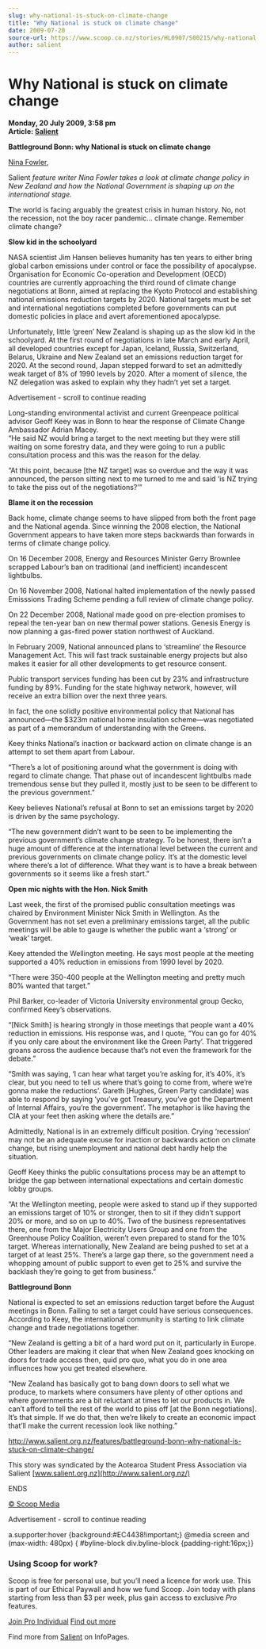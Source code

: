 ```yaml
---
slug: why-national-is-stuck-on-climate-change
title: "Why National is stuck on climate change"
date: 2009-07-20
source-url: https://www.scoop.co.nz/stories/HL0907/S00215/why-national-is-stuck-on-climate-change.htm
author: salient
---
```

Why National is stuck on climate change
=======================================

**Monday, 20 July 2009, 3:58 pm**  
**Article: [Salient](https://info.scoop.co.nz/Salient)**

**Battleground Bonn: why National is stuck on climate change**

[Nina Fowler](http://www.salient.org.nz/author/ninaf/),

Salient _feature writer Nina Fowler takes a look at climate change policy in New Zealand and how the National Government is shaping up on the international stage._

**T**he world is facing arguably the greatest crisis in human history. No, not the recession, not the boy racer pandemic… climate change. Remember climate change?

**Slow kid in the schoolyard**

NASA scientist Jim Hansen believes humanity has ten years to either bring global carbon emissions under control or face the possibility of apocalypse. Organisation for Economic Co-operation and Development (OECD) countries are currently approaching the third round of climate change negotiations at Bonn, aimed at replacing the Kyoto Protocol and establishing national emissions reduction targets by 2020. National targets must be set and international negotiations completed before governments can put domestic policies in place and avert aforementioned apocalypse.

Unfortunately, little ‘green’ New Zealand is shaping up as the slow kid in the schoolyard. At the first round of negotiations in late March and early April, all developed countries except for Japan, Iceland, Russia, Switzerland, Belarus, Ukraine and New Zealand set an emissions reduction target for 2020. At the second round, Japan stepped forward to set an admittedly weak target of 8% of 1990 levels by 2020. After a moment of silence, the NZ delegation was asked to explain why they hadn’t yet set a target.

Advertisement - scroll to continue reading





Long-standing environmental activist and current Greenpeace political advisor Geoff Keey was in Bonn to hear the response of Climate Change Ambassador Adrian Macey.  
“He said NZ would bring a target to the next meeting but they were still waiting on some forestry data, and they were going to run a public consultation process and this was the reason for the delay.

“At this point, because \[the NZ target\] was so overdue and the way it was announced, the person sitting next to me turned to me and said ‘is NZ trying to take the piss out of the negotiations?’”

**Blame it on the recession**

Back home, climate change seems to have slipped from both the front page and the National agenda. Since winning the 2008 election, the National Government appears to have taken more steps backwards than forwards in terms of climate change policy.

On 16 December 2008, Energy and Resources Minister Gerry Brownlee scrapped Labour’s ban on traditional (and inefficient) incandescent lightbulbs.

On 16 November 2008, National halted implementation of the newly passed Emisssions Trading Scheme pending a full review of climate change policy.

On 22 December 2008, National made good on pre-election promises to repeal the ten-year ban on new thermal power stations. Genesis Energy is now planning a gas-fired power station northwest of Auckland.

In February 2009, National announced plans to ‘streamline’ the Resource Management Act. This will fast track sustainable energy projects but also makes it easier for all other developments to get resource consent.

Public transport services funding has been cut by 23% and infrastructure funding by 89%. Funding for the state highway network, however, will receive an extra billion over the next three years.

In fact, the one solidly positive environmental policy that National has announced—the $323m national home insulation scheme—was negotiated as part of a memorandum of understanding with the Greens.

Keey thinks National’s inaction or backward action on climate change is an attempt to set them apart from Labour.

“There’s a lot of positioning around what the government is doing with regard to climate change. That phase out of incandescent lightbulbs made tremendous sense but they pulled it, mostly just to be seen to be different to the previous government.”

Keey believes National’s refusal at Bonn to set an emissions target by 2020 is driven by the same psychology.

“The new government didn’t want to be seen to be implementing the previous government’s climate change strategy. To be honest, there isn’t a huge amount of difference at the international level between the current and previous governments on climate change policy. It’s at the domestic level where there’s a lot of difference. What they want is to have a break between governments so it seems like a fresh start.”

**Open mic nights with the Hon. Nick Smith**

Last week, the first of the promised public consultation meetings was chaired by Environment Minister Nick Smith in Wellington. As the Government has not set even a preliminary emissions target, all the public meetings will be able to gauge is whether the public want a ‘strong’ or ‘weak’ target.

Keey attended the Wellington meeting. He says most people at the meeting supported a 40% reduction in emissions from 1990 level by 2020.

“There were 350-400 people at the Wellington meeting and pretty much 80% wanted that target.”

Phil Barker, co-leader of Victoria University environmental group Gecko, confirmed Keey’s observations.

“\[Nick Smith\] is hearing strongly in those meetings that people want a 40% reduction in emissions. His response was, and I quote, “You can go for 40% if you only care about the environment like the Green Party’. That triggered groans across the audience because that’s not even the framework for the debate.”

“Smith was saying, ‘I can hear what target you’re asking for, it’s 40%, it’s clear, but you need to tell us where that’s going to come from, where we’re gonna make the reductions’. Gareth \[Hughes, Green Party candidate\] was able to respond by saying ‘you’ve got Treasury, you’ve got the Department of Internal Affairs, you’re the government’. The metaphor is like having the CIA at your feet then asking where the details are.”

Admittedly, National is in an extremely difficult position. Crying ‘recession’ may not be an adequate excuse for inaction or backwards action on climate change, but rising unemployment and national debt hardly help the situation.

Geoff Keey thinks the public consultations process may be an attempt to bridge the gap between international expectations and certain domestic lobby groups.

“At the Wellington meeting, people were asked to stand up if they supported an emissions target of 10% or stronger, then to sit if they didn’t support 20% or more, and so on up to 40%. Two of the business representatives there, one from the Major Electricity Users Group and one from the Greenhouse Policy Coalition, weren’t even prepared to stand for the 10% target. Whereas internationally, New Zealand are being pushed to set at a target of at least 25%. There’s a large gap there, so the government need a whopping amount of public support to even get to 25% and survive the backlash they’re going to get from business.”

**Battleground Bonn**

National is expected to set an emissions reduction target before the August meetings in Bonn. Failing to set a target could have serious consequences. According to Keey, the international community is starting to link climate change and trade negotiations together.

“New Zealand is getting a bit of a hard word put on it, particularly in Europe. Other leaders are making it clear that when New Zealand goes knocking on doors for trade access then, quid pro quo, what you do in one area influences how you get treated elsewhere.

“New Zealand has basically got to bang down doors to sell what we produce, to markets where consumers have plenty of other options and where governments are a bit reluctant at times to let our products in. We can’t afford to tell the rest of the world to piss off \[at the Bonn negotiations\]. It’s that simple. If we do that, then we’re likely to create an economic impact that’ll make the current recession look like nothing.”

  
http://www.salient.org.nz/features/battleground-bonn-why-national-is-stuck-on-climate-change/

This story was syndicated by the Aotearoa Student Press Association via Salient [www.salient.org.nz](http://www.salient.org.nz/)

  
ENDS

[© Scoop Media](http://www.scoop.co.nz/about/terms.html)  

Advertisement - scroll to continue reading



a.supporter:hover {background:#EC4438!important;} @media screen and (max-width: 480px) { #byline-block div.byline-block {padding-right:16px;}}

### Using Scoop for work?

Scoop is free for personal use, but you’ll need a licence for work use. This is part of our Ethical Paywall and how we fund Scoop. Join today with plans starting from less than $3 per week, plus gain access to exclusive _Pro_ features.  
  
[Join Pro Individual](https://pro.scoop.co.nz/Individual/?from=ProIn24) [Find out more](https://pro.scoop.co.nz/using-scoop-for-work/?from=ProIn24)

Find more from [Salient](https://info.scoop.co.nz/Salient) on InfoPages.